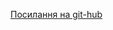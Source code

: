 
[Посилання на git-hub](https://nastiachooo.github.io/1-front-end/students/chuprey_anastasiya/practice/src/index.html)
